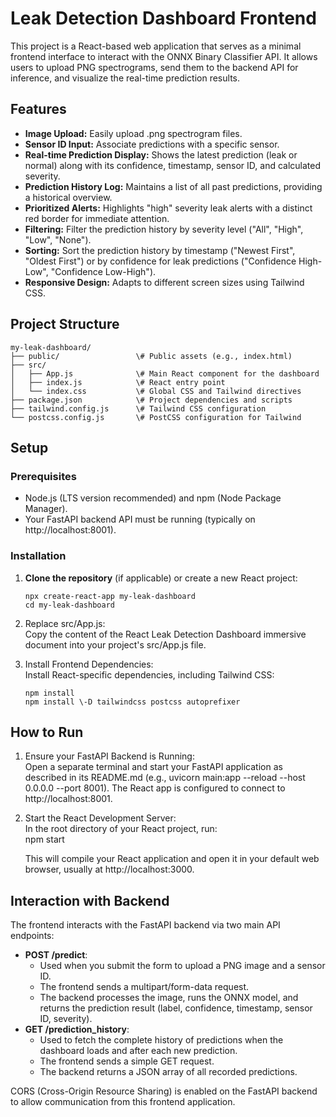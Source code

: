 # **Leak Detection Dashboard Frontend**

This project is a React-based web application that serves as a minimal frontend interface to interact with the ONNX Binary Classifier API. It allows users to upload PNG spectrograms, send them to the backend API for inference, and visualize the real-time prediction results.

## **Features**

* **Image Upload:** Easily upload .png spectrogram files.  
* **Sensor ID Input:** Associate predictions with a specific sensor.  
* **Real-time Prediction Display:** Shows the latest prediction (leak or normal) along with its confidence, timestamp, sensor ID, and calculated severity.  
* **Prediction History Log:** Maintains a list of all past predictions, providing a historical overview.  
* **Prioritized Alerts:** Highlights "high" severity leak alerts with a distinct red border for immediate attention.  
* **Filtering:** Filter the prediction history by severity level ("All", "High", "Low", "None").  
* **Sorting:** Sort the prediction history by timestamp ("Newest First", "Oldest First") or by confidence for leak predictions ("Confidence High-Low", "Confidence Low-High").  
* **Responsive Design:** Adapts to different screen sizes using Tailwind CSS.

## **Project Structure**
```
my-leak-dashboard/  
├── public/                 \# Public assets (e.g., index.html)  
├── src/  
│   ├── App.js              \# Main React component for the dashboard  
│   ├── index.js            \# React entry point  
│   └── index.css           \# Global CSS and Tailwind directives  
├── package.json            \# Project dependencies and scripts  
├── tailwind.config.js      \# Tailwind CSS configuration  
└── postcss.config.js       \# PostCSS configuration for Tailwind
```
## **Setup**

### **Prerequisites**

* Node.js (LTS version recommended) and npm (Node Package Manager).  
* Your FastAPI backend API must be running (typically on http://localhost:8001).

### **Installation**

1. **Clone the repository** (if applicable) or create a new React project:  
   ```
   npx create-react-app my-leak-dashboard  
   cd my-leak-dashboard
   ```

2. Replace src/App.js:  
   Copy the content of the React Leak Detection Dashboard immersive document into your project's src/App.js file.  
3. Install Frontend Dependencies:  
   Install React-specific dependencies, including Tailwind CSS:  
   ```
   npm install  
   npm install \-D tailwindcss postcss autoprefixer
   ```

## **How to Run**

1. Ensure your FastAPI Backend is Running:  
   Open a separate terminal and start your FastAPI application as described in its README.md (e.g., uvicorn main:app \--reload \--host 0.0.0.0 \--port 8001). The React app is configured to connect to http://localhost:8001.  
2. Start the React Development Server:  
   In the root directory of your React project, run:  
   npm start

   This will compile your React application and open it in your default web browser, usually at http://localhost:3000.

## **Interaction with Backend**

The frontend interacts with the FastAPI backend via two main API endpoints:

* **POST /predict**:  
  * Used when you submit the form to upload a PNG image and a sensor ID.  
  * The frontend sends a multipart/form-data request.  
  * The backend processes the image, runs the ONNX model, and returns the prediction result (label, confidence, timestamp, sensor ID, severity).  
* **GET /prediction\_history**:  
  * Used to fetch the complete history of predictions when the dashboard loads and after each new prediction.  
  * The frontend sends a simple GET request.  
  * The backend returns a JSON array of all recorded predictions.

CORS (Cross-Origin Resource Sharing) is enabled on the FastAPI backend to allow communication from this frontend application.